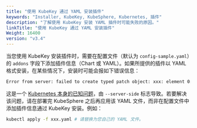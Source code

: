 ```yaml
---
title: "使用 KubeKey 通过 YAML 安装插件"
keywords: "Installer, KubeKey, KubeSphere, Kubernetes, 插件"
description: "了解使用 KubeKey 安装 YAML 插件时可能失败的原因。"
linkTitle: "使用 KubeKey 通过 YAML 安装插件"
Weight: 16400
version: "v3.4"
---
```


当您使用 KubeKey 安装插件时，需要在配置文件（默认为 `config-sample.yaml`）的 `addons` 字段下添加插件信息（Chart 或 YAML）。如果所提供的插件以 YAML 格式安装，在某些情况下，安装时可能会报如下错误信息：

```bash
Error from server: failed to create typed patch object: xxx: element 0: associative list with keys has an element that omits key field "protocol"
```

这是一个 [Kubernetes 本身的已知问题](https://github.com/kubernetes-sigs/structured-merge-diff/issues/130)，由 `--server-side` 标志导致。若要解决该问题，请在部署完 KubeSphere 之后再应用该 YAML 文件，而非在配置文件中添加插件信息通过 KubeKey 安装。例如：

```bash
kubectl apply -f xxx.yaml # 请替换为您自己的 YAML 文件。
```